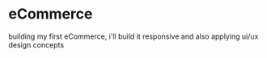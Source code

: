 # eCommerce
building my first eCommerce, i'll build it responsive and also applying ui/ux design concepts
